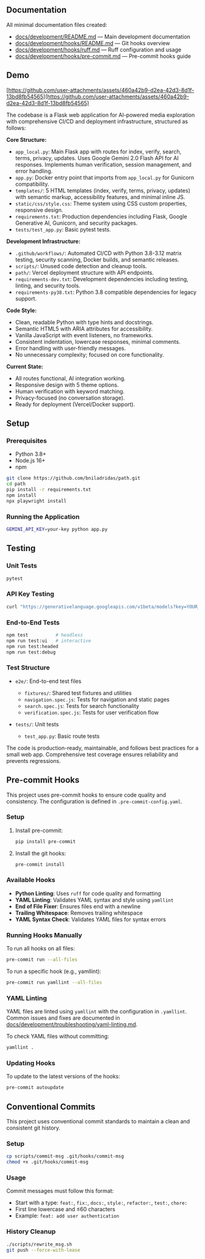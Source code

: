## Documentation

All minimal documentation files created:

- [docs/development/README.md](docs/development/README.md) — Main development documentation
- [docs/development/hooks/README.md](docs/development/hooks/README.md) — Git hooks overview
- [docs/development/hooks/ruff.md](docs/development/hooks/ruff.md) — Ruff configuration and usage
- [docs/development/hooks/pre-commit.md](docs/development/hooks/pre-commit.md) — Pre-commit hooks guide

## Demo

[https://github.com/user-attachments/assets/460a42b9-d2ea-42d3-8d1f-13bd8fb54565](https://github.com/user-attachments/assets/460a42b9-d2ea-42d3-8d1f-13bd8fb54565)

The codebase is a Flask web application for AI-powered media exploration with comprehensive CI/CD and deployment infrastructure, structured as follows:

**Core Structure:**

- `app_local.py`: Main Flask app with routes for index, verify, search, terms, privacy, updates. Uses Google Gemini 2.0 Flash API for AI responses. Implements human verification, session management, and error handling.
- `app.py`: Docker entry point that imports from `app_local.py` for Gunicorn compatibility.
- `templates/`: 5 HTML templates (index, verify, terms, privacy, updates) with semantic markup, accessibility features, and minimal inline JS.
- `static/css/style.css`: Theme system using CSS custom properties, responsive design.
- `requirements.txt`: Production dependencies including Flask, Google Generative AI, Gunicorn, and security packages.
- `tests/test_app.py`: Basic pytest tests.

**Development Infrastructure:**

- `.github/workflows/`: Automated CI/CD with Python 3.8-3.12 matrix testing, security scanning, Docker builds, and semantic releases.
- `scripts/`: Unused code detection and cleanup tools.
- `path/`: Vercel deployment structure with API endpoints.
- `requirements-dev.txt`: Development dependencies including testing, linting, and security tools.
- `requirements-py38.txt`: Python 3.8 compatible dependencies for legacy support.

**Code Style:**

- Clean, readable Python with type hints and docstrings.
- Semantic HTML5 with ARIA attributes for accessibility.
- Vanilla JavaScript with event listeners, no frameworks.
- Consistent indentation, lowercase responses, minimal comments.
- Error handling with user-friendly messages.
- No unnecessary complexity; focused on core functionality.

**Current State:**

- All routes functional, AI integration working.
- Responsive design with 5 theme options.
- Human verification with keyword matching.
- Privacy-focused (no conversation storage).
- Ready for deployment (Vercel/Docker support).

## Setup

### Prerequisites

- Python 3.8+
- Node.js 16+
- npm

```bash
git clone https://github.com/bniladridas/path.git
cd path
pip install -r requirements.txt
npm install
npx playwright install
```

### Running the Application

```bash
GEMINI_API_KEY=your-key python app.py
```

## Testing

### Unit Tests

```bash
pytest
```

### API Key Testing

```bash
curl "https://generativelanguage.googleapis.com/v1beta/models?key=YOUR_API_KEY"
```

### End-to-End Tests

```bash
npm test          # headless
npm run test:ui   # interactive
npm run test:headed
npm run test:debug
```

### Test Structure

- `e2e/`: End-to-end test files

  - `fixtures/`: Shared test fixtures and utilities
  - `navigation.spec.js`: Tests for navigation and static pages
  - `search.spec.js`: Tests for search functionality
  - `verification.spec.js`: Tests for user verification flow

- `tests/`: Unit tests

  - `test_app.py`: Basic route tests

The code is production-ready, maintainable, and follows best practices for a small web app. Comprehensive test coverage ensures reliability and prevents regressions.

## Pre-commit Hooks

This project uses pre-commit hooks to ensure code quality and consistency. The configuration is defined in `.pre-commit-config.yaml`.

### Setup

1. Install pre-commit:

   ```bash
   pip install pre-commit
   ```

2. Install the git hooks:
   ```bash
   pre-commit install
   ```

### Available Hooks

- **Python Linting**: Uses `ruff` for code quality and formatting
- **YAML Linting**: Validates YAML syntax and style using `yamllint`
- **End of File Fixer**: Ensures files end with a newline
- **Trailing Whitespace**: Removes trailing whitespace
- **YAML Syntax Check**: Validates YAML files for syntax errors

### Running Hooks Manually

To run all hooks on all files:

```bash
pre-commit run --all-files
```

To run a specific hook (e.g., yamllint):

```bash
pre-commit run yamllint --all-files
```

### YAML Linting

YAML files are linted using `yamllint` with the configuration in `.yamllint`. Common issues and fixes are documented in [docs/development/troubleshooting/yaml-linting.md](docs/development/troubleshooting/yaml-linting.md).

To check YAML files without committing:

```bash
yamllint .
```

### Updating Hooks

To update to the latest versions of the hooks:

```bash
pre-commit autoupdate
```

## Conventional Commits

This project uses conventional commit standards to maintain a clean and consistent git history.

### Setup

```bash
cp scripts/commit-msg .git/hooks/commit-msg
chmod +x .git/hooks/commit-msg
```

### Usage

Commit messages must follow this format:

- Start with a type: `feat:`, `fix:`, `docs:`, `style:`, `refactor:`, `test:`, `chore:`
- First line lowercase and ≤60 characters
- Example: `feat: add user authentication`

### History Cleanup

```bash
./scripts/rewrite_msg.sh
git push --force-with-lease
```
